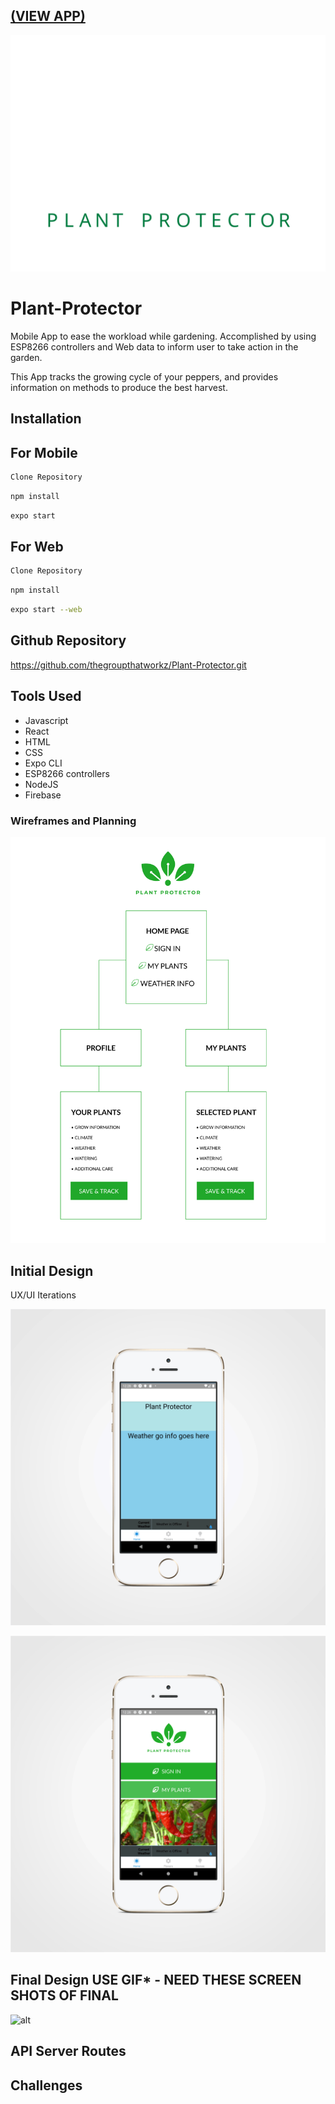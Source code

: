 ## [(VIEW APP)](https://plant-protector-working.herokuapp.com/)

![Logo](assets/images/logo.svg)

# Plant-Protector
Mobile App to ease the workload while gardening. Accomplished by using ESP8266 controllers and Web data to inform user to take action in the garden.

This App tracks the growing cycle of your peppers, and provides information on methods to produce the best harvest.

## Installation
## For Mobile
```bash
Clone Repository
```

```bash
npm install
```
```bash
expo start
```
## For Web
```bash
Clone Repository
```
```bash
npm install
```
```bash
expo start --web
```

## Github Repository

https://github.com/thegroupthatworkz/Plant-Protector.git

## Tools Used

- Javascript
- React
- HTML
- CSS
- Expo CLI
- ESP8266 controllers
- NodeJS
- Firebase


### Wireframes and Planning

![wireframe](assets/images/wireframe1.png)


## Initial Design 

UX/UI Iterations 

![initial mockup](assets/images/mockup1.gif)

![working mockup](assets/images/mockup-2.gif)


## Final Design ****USE GIF***** - NEED THESE SCREEN SHOTS OF FINAL

![alt](assets/img/mockups-final.gif)


## API Server Routes
## Challenges
